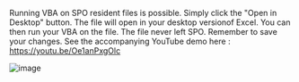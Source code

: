 Running VBA on SPO resident files is possible. Simply click the "Open in Desktop" button. The file will open in your desktop versionof Excel. You can then run your VBA on the file. The file never left SPO. Remember to save your changes.
See the accompanying YouTube demo here : https://youtu.be/Oe1anPxgOlc

![image](https://user-images.githubusercontent.com/47678539/131047228-3cde3036-ef83-4f33-aa82-e102f96d9167.png)

